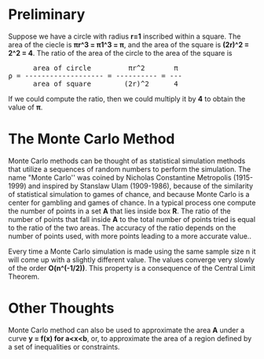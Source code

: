 Preliminary
===========
Suppose we have a circle with radius <B>r=1</B> inscribed within a square. The area of the ciecle is <B>πr^3 = π1^3 = π</B>, and the area of the square is <B>(2r)^2 = 2^2 = 4</B>. The ratio of the area of the circle to the area of the square is

<pre>
      area of circle         πr^2       π
ρ = ------------------- = ---------- = ---
      area of square        (2r)^2      4
</pre> 

If we could compute the ratio, then we could multiply it by <B>4</B> to obtain the value of <B>π</B>. 


The Monte Carlo Method
======================
Monte Carlo methods can be thought of as statistical simulation methods that utilize a sequences of random numbers to perform the simulation.  The name "Monte Carlo'' was coined by Nicholas Constantine Metropolis (1915-1999) and inspired by Stanslaw Ulam (1909-1986), because of the similarity of statistical simulation to games of chance, and because Monte Carlo is a center for gambling and games of chance.  In a typical process one compute the number of points in a set <B>A</B> that lies inside box <B>R</B>.  The ratio of the number of points that fall inside <B>A</B> to the total number of points tried is equal to the ratio of the two areas.  The accuracy of the ratio depends on the number of points used, with more points leading to a more accurate value.. 

Every time a Monte Carlo simulation is made using the same sample size n it will come up with a slightly different value. The values converge very slowly of the order <B>O(n^(-1/2))</B>.  This property is a consequence of the Central Limit Theorem.


Other Thoughts
==============
Monte Carlo method can also be used to approximate the area <B>A</B> under a curve <B>y = f(x) for a<x<b</B>, or, to approximate the area of a region defined by a set of inequalities or constraints.
